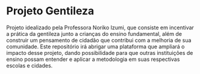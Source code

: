 # Projeto Gentileza
Projeto idealizado pela Professora Noriko Izumi, que consiste em incentivar a prática da gentileza junto a crianças do ensino fundamental, além de construir um pensamento de cidadão que contribui com a melhoria de sua comunidade. Este repositório irá abrigar uma plataforma que ampliará o impacto desse projeto, dando possibilidade para que outras instituições de ensino possam entender e aplicar a metodologia em suas respectivas escolas e cidades.
